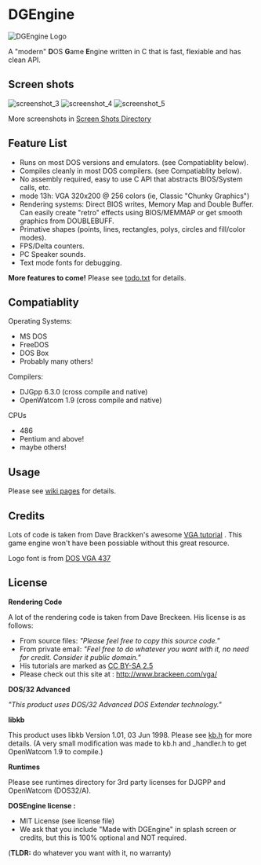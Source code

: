 # DGEngine

![DGEngine Logo](https://github.com/dimecoin/dge/blob/master/res/images/dge_lbig.bmp "DGEngine Logo")

A "modern" **D**OS **G**ame **E**ngine written in C that is fast, flexiable and has clean API.

## Screen shots

![screenshot_3](https://github.com/dimecoin/dge/blob/master/screenshots/screenshot_3.png "screen_shot3")
![screenshot_4](https://github.com/dimecoin/dge/blob/master/screenshots/screenshot_4.png "screen_shot4")
![screenshot_5](https://github.com/dimecoin/dge/blob/master/screenshots/screenshot_5.png "screen_shot5")

More screenshots in [Screen Shots Directory](https://github.com/dimecoin/dge/tree/master/screenshots)

## Feature List

* Runs on most DOS versions and emulators.  (see Compatiablity below).  
* Compiles cleanly in most DOS compilers.  (see Compatiablity below).
* No assembly required, easy to use C API that abstracts BIOS/System calls, etc.
* mode 13h: VGA 320x200 @ 256 colors  (ie, Classic "Chunky Graphics")
* Rendering systems: Direct BIOS writes, Memory Map and Double Buffer.  Can easily create "retro" effects using BIOS/MEMMAP or get smooth graphics from DOUBLEBUFF.
* Primative shapes (points, lines, rectangles, polys, circles and fill/color modes).
* FPS/Delta counters.
* PC Speaker sounds.
* Text mode fonts for debugging.

**More features to come!**
Please see [todo.txt](https://github.com/dimecoin/dge/blob/master/todo.txt) for details.


## Compatiablity

Operating Systems:
* MS DOS
* FreeDOS
* DOS Box
* Probably many others!

Compilers:

* DJGpp 6.3.0 (cross compile and native)
* OpenWatcom 1.9 (cross compile and native)

CPUs
* 486
* Pentium and above!
* maybe others!

## Usage

Please see [wiki pages](https://github.com/dimecoin/dge/wiki) for details.



## Credits

Lots of code is  taken from Dave Brackken's awesome [VGA tutorial](http://www.brackeen.com/vga/) .  This game engine won't have been possiable without this great resource.

Logo font is from [DOS VGA 437](http://www.dafont.com/perfect-dos-vga-437.font)


## License

**Rendering Code**

A lot of the rendering code is taken from Dave Breckeen.  His license is as follows:
* From source files: _"Please feel free to copy this source code."_
* From private email: _"Feel free to do whatever you want with it, no need for credit. Consider it public domain."_
* His tutorials are marked as [CC BY-SA 2.5](https://creativecommons.org/licenses/by-sa/2.5/)
* Please check out this site at : http://www.brackeen.com/vga/

**DOS/32 Advanced**

_"This product uses DOS/32 Advanced DOS Extender technology."_

**libkb**

This product uses libkb Version 1.01, 03 Jun 1998.  Please see [kb.h](https://github.com/dimecoin/dge/blob/master/src/libkb/kb.h) for more details.  (A very small modification was made to kb.h and \_handler.h to get OpenWatcom 1.9 to compile.)

**Runtimes**

Please see runtimes directory for 3rd party licenses for DJGPP and OpenWatcom (DOS32/A).

**DOSEngine license :** 

* MIT License (see license file)
* We ask that you include "Made with DGEngine" in splash screen or credits, but this is 100% optional and NOT required.

(**TLDR:** do whatever you want with it, no warranty)




